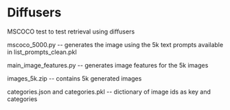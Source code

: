 # Diffusers

MSCOCO test to test retrieval using diffusers

mscoco_5000.py -- generates the image using the 5k text prompts available in list_prompts_clean.pkl

main_image_features.py -- generates image features for the 5k images

images_5k.zip -- contains 5k generated images

categories.json and categories.pkl -- dictionary of image ids as key and categories 

